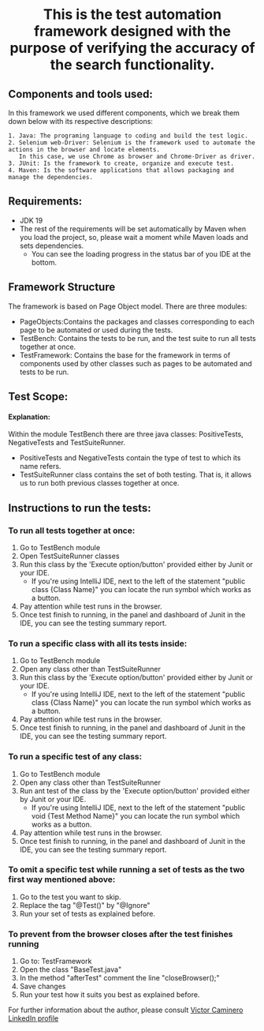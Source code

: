<h1 align="center">
This is the test automation framework designed with the purpose of verifying the accuracy of the search functionality.
</h1>

## Components and tools used:
In this framework we used different components, which we break them down below with its respective descriptions:
```
1. Java: The programing language to coding and build the test logic.
2. Selenium web-Driver: Selenium is the framework used to automate the actions in the browser and locate elements.
   In this case, we use Chrome as browser and Chrome-Driver as driver.
3. JUnit: Is the framework to create, organize and execute test.
4. Maven: Is the software applications that allows packaging and manage the dependencies.
```

## Requirements:
* JDK 19
* The rest of the requirements will be set automatically by Maven when you load the project,
  so, please wait a moment while Maven loads and sets dependencies.
  - You can see the loading progress in the status bar of you IDE at the bottom. 

## Framework Structure
The framework is based on Page Object model. There are three modules:
* PageObjects:Contains the packages and classes corresponding to each page to be automated or used during the tests.
* TestBench: Contains the tests to be run, and the test suite to run all tests together at once.
* TestFramework: Contains the base for the framework in terms of components used by other classes such as pages to be automated and tests to be run.
 
## Test Scope:
#### Explanation:
Within the module TestBench there are three java classes: PositiveTests, NegativeTests and TestSuiteRunner.
* PositiveTests and NegativeTests contain the type of test to which its name refers.
* TestSuiteRunner class contains the set of both testing. That is, it allows us to run both previous classes together at once.


## Instructions to run the tests:
### To run all tests together at once:
1. Go to TestBench module
2. Open TestSuiteRunner classes
3. Run this class by the 'Execute option/button' provided either by Junit or your IDE.
   - If you're using IntelliJ IDE, next to the left of the statement "public class {Class Name}" you can locate the run symbol which works as a button.
4. Pay attention while test runs in the browser.
5. Once test finish to running, in the panel and dashboard of Junit in the IDE, you can see the testing summary report.

### To run a specific class with all its tests inside:
1. Go to TestBench module
2. Open any class other than TestSuiteRunner
3. Run this class by the 'Execute option/button' provided either by Junit or your IDE.
   - If you're using IntelliJ IDE, next to the left of the statement "public class {Class Name}" you can locate the run symbol which works as a button.
4. Pay attention while test runs in the browser.
5. Once test finish to running, in the panel and dashboard of Junit in the IDE, you can see the testing summary report.

### To run a specific test of any class:
1. Go to TestBench module
2. Open any class other than TestSuiteRunner
3. Run ant test of the class by the 'Execute option/button' provided either by Junit or your IDE.
   - If you're using IntelliJ IDE, next to the left of the statement "public void {Test Method Name}" you can locate the run symbol which works as a button.
4. Pay attention while test runs in the browser.
5. Once test finish to running, in the panel and dashboard of Junit in the IDE, you can see the testing summary report.

### To omit a specific test while running a set of tests as the two first way mentioned above:
1. Go to the test you want to skip.
2. Replace the tag "@Test()" by "@Ignore"
3. Run your set of tests as explained before.

### To prevent from the browser closes after the test finishes running
1. Go to: TestFramework
2. Open the class "BaseTest.java"
3. In the method "afterTest" comment the line "closeBrowser();"
4. Save changes
5. Run your test how it suits you best as explained before.

For further information about the author, please consult
[Victor Caminero LinkedIn profile](https://www.linkedin.com/in/victor-caminero/)
